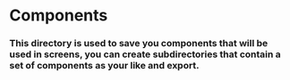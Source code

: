 # Components 

### This directory is used to save you components that will be used in screens, you can create subdirectories that contain a set of components as your like and export.